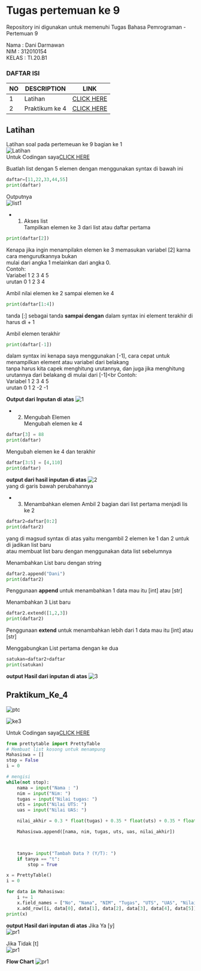 # Tugas pertemuan ke 9
Repository ini digunakan untuk memenuhi Tugas Bahasa Pemrograman - Pertemuan 9

Nama    : Dani Darmawan <br>
NIM     : 312010154 <br>
KELAS   : TI.20.B1 <br>

### DAFTAR ISI
| NO | DESCRIPTION | LINK |
| ---- | ----- | ----|
| 1 | Latihan  | [CLICK HERE](#latihan) |
| 2 | Praktikum ke 4  | [CLICK HERE](#Praktikum_Ke_4) |

## Latihan
Latihan soal pada pertemeuan ke 9 bagian ke 1 <br> 
![Latihan](pict/soal_latihan(1).png) <br>
Untuk Codingan saya[CLICK HERE](latihan_p4.py)<br>

Buatlah list dengan 5 elemen dengan menggunakan syntax di bawah ini <br>
``` python
daftar=[11,22,33,44,55]
print(daftar)
```
Outputnya<br>
![list1](pict/5elemen.png)<br>

* 1. Akses list<br>
Tampilkan elemen ke 3 dari list atau daftar pertama<br>
``` python
print(daftar[2])
```
Kenapa jika ingin menampilakn elemen ke 3 memasukan variabel [2] karna cara mengurutkannya bukan <br>
mulai dari angka 1 melainkan dari angka 0.<br>
Contoh:<br>
Variabel 1 2 3 4 5 <br>
urutan   0 1 2 3 4  <br>

Ambil nilai elemen ke 2 sampai elemen ke 4<br>
``` python
print(daftar[1:4])
```
tanda [:] sebagai tanda **sampai dengan** dalam syntax ini element terakhir di harus di + 1 <br>

Ambil elemen terakhir
``` python
print(daftar[-1])
```
dalam syntax ini kenapa saya menggunakan [-1], cara cepat untuk menampilkan element atau variabel dari belakang<br>
tanpa harus kita capek menghitung urutannya, dan juga jika menghitung urutannya dari belakang di mulai dari [-1]<br
Contoh:<br>
Variabel 1 2 3  4  5 <br>
urutan   0 1 2 -2 -1    <br>

**Output dari Inputan di atas**
![1](pict/soal1.png)

* 2. Mengubah Elemen<br>
Mengubah elemen ke 4
``` python
daftar[3] = 88
print(daftar)
```
Mengubah elemen ke 4 dan terakhir
``` python
daftar[3:5] = [4,110]
print(daftar)
```
**output dari hasil inputan di atas**
![2](pict/soal2.jpg)<br>
yang di garis bawah perubahannya<br>

* 3. Menambahkan elemen
Ambil 2 bagian dari list pertama menjadi lis ke 2<br>
``` python
daftar2=daftar[0:2]
print(daftar2)
```
yang di magsud syntax di atas yaitu mengambil 2 elemen ke 1 dan 2 untuk di jadikan list baru <br>
atau membuat list baru dengan menggunakan data list sebelumnya<br>

Menambahkan List baru dengan string<br>
``` python
daftar2.append("Dani")
print(daftar2)
```
Penggunaan **append** untuk menambahkan 1 data mau itu [int] atau [str]<br>

Menambahkan 3 List baru
``` python
daftar2.extend([1,2,3])
print(daftar2)
```
Penggunaan **extend** untuk menambahkan lebih dari 1 data mau itu [int] atau [str]<br>

Menggabungkan List pertama dengan ke dua <br>
``` python
satukan=daftar2+daftar
print(satukan)
```
**output Hasil dari inputan di atas**
![3](pict/soal3.png)<br>


## Praktikum_Ke_4
![ptc](pict/Praktikum4.png)

![ke3](pict/Program.png)<br>

Untuk Codingan saya[CLICK HERE](Praktikum4.py)<br> 
``` python
from prettytable import PrettyTable
# Membuat list kosong untuk menampung
Mahasiswa = []
stop = False
i = 0

# mengisi
while(not stop):
    nama = input("Nama : ")
    nim = input("Nim: ")
    tugas = input("Nilai tugas: ")
    uts = input("Nilai UTS: ")
    uas = input("Nilai UAS: ")

    nilai_akhir = 0.3 * float(tugas) + 0.35 * float(uts) + 0.35 * float(uas)

    Mahasiswa.append([nama, nim, tugas, uts, uas, nilai_akhir])

    

    tanya= input("Tambah Data ? (Y/T): ")
    if tanya == "t":
        stop = True

x = PrettyTable()
i = 0

for data in Mahasiswa:
    i += 1
    x.field_names = ["No", "Nama", "NIM", "Tugas", "UTS", "UAS", "Nilai Akhir"]
    x.add_row([i, data[0], data[1], data[2], data[3], data[4], data[5]])
print(x)
```
**output Hasil dari inputan di atas**
Jika Ya [y]<br>
![pr1](pict/ya.png)<br>

Jika Tidak [t]<br>
![pr1](pict/tidak.png)<br>

**Flow Chart**
![pr1](pict/fc.png)<br>